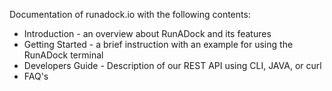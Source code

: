 Documentation of runadock.io with the following contents:

* Introduction - an overview about RunADock and its features
* Getting Started - a brief instruction with an example for using the RunADock terminal
* Developers Guide - Description of our REST API using CLI, JAVA, or curl
* FAQ's
